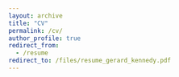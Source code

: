 ```yaml
---
layout: archive
title: "CV"
permalink: /cv/
author_profile: true
redirect_from:
  - /resume
redirect_to: /files/resume_gerard_kennedy.pdf
---
```


